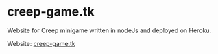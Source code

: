# creep-game.tk
Website for Creep minigame written in nodeJs and deployed on Heroku.

Website: [creep-game.tk](http://www.creep-game.tk)
